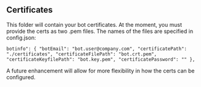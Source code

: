 ## Certificates

This folder will contain your bot certificates. At the moment, you must provide the certs as two .pem files. The names
of the files are specified in config.json:

`botinfo": {
    "botEmail": "bot.user@company.com",
    "certificatePath": "./certificates",
    "certificateFilePath": "bot.crt.pem",
    "certificateKeyfilePath": "bot.key.pem",
    "certificatePassword": ""
  },`  

A future enhancement will allow for more flexibility in how the certs can be configured.